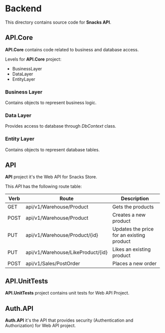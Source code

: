 # Backend

This directory contains source code for **Snacks API**.

## API.Core

**API.Core** contains code related to business and database access.

Levels for **API.Core** project:

* BusinessLayer
* DataLayer
* EntityLayer

### Business Layer

Contains objects to represent business logic.

### Data Layer

Provides access to database through *DbContext* class.

### Entity Layer

Contains objects to represent database tables.

## API

**API** project it's the Web API for Snacks Store.

This *API* has the following route table:

|Verb|Route|Description|
|----|-----|-----------|
|GET|api/v1/Warehouse/Product|Gets the products|
|POST|api/v1/Warehouse/Product|Creates a new product|
|PUT|api/v1/Warehouse/Product/{id}|Updates the price for an existing product|
|PUT|api/v1/Warehouse/LikeProduct/{id}|Likes an existing product|
|POST|api/v1/Sales/PostOrder|Places a new order|

## API.UnitTests

**API.UnitTests** project contains unit tests for Web API Project.

## Auth.API

**Auth.API** it's the API that provides security (Authentication and Authorization) for Web API project.

